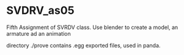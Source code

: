 SVDRV_as05
==========

Fifth Assignment of SVRDV class. Use blender to create a model, an armature ad an animation

directory ./prove contains .egg exported files, used in panda.
